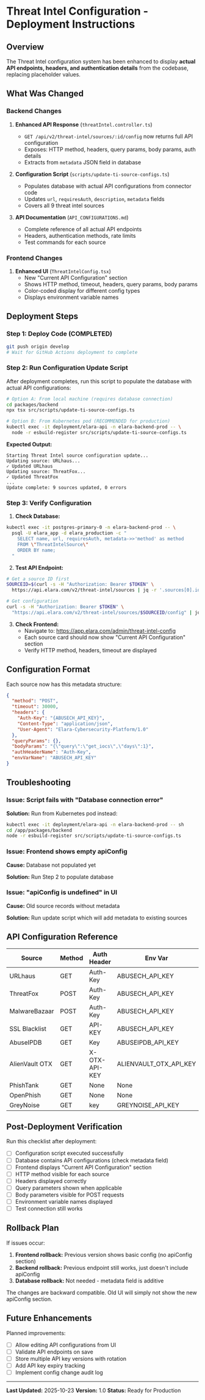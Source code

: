 # Threat Intel Configuration - Deployment Instructions

## Overview

The Threat Intel configuration system has been enhanced to display **actual API endpoints, headers, and authentication details** from the codebase, replacing placeholder values.

## What Was Changed

### Backend Changes
1. **Enhanced API Response** (`threatIntel.controller.ts`)
   - `GET /api/v2/threat-intel/sources/:id/config` now returns full API configuration
   - Exposes: HTTP method, headers, query params, body params, auth details
   - Extracts from `metadata` JSON field in database

2. **Configuration Script** (`scripts/update-ti-source-configs.ts`)
   - Populates database with actual API configurations from connector code
   - Updates `url`, `requiresAuth`, `description`, `metadata` fields
   - Covers all 9 threat intel sources

3. **API Documentation** (`API_CONFIGURATIONS.md`)
   - Complete reference of all actual API endpoints
   - Headers, authentication methods, rate limits
   - Test commands for each source

### Frontend Changes
1. **Enhanced UI** (`ThreatIntelConfig.tsx`)
   - New "Current API Configuration" section
   - Shows HTTP method, timeout, headers, query params, body params
   - Color-coded display for different config types
   - Displays environment variable names

## Deployment Steps

### Step 1: Deploy Code (COMPLETED)

```bash
git push origin develop
# Wait for GitHub Actions deployment to complete
```

### Step 2: Run Configuration Update Script

After deployment completes, run this script to populate the database with actual API configurations:

```bash
# Option A: From local machine (requires database connection)
cd packages/backend
npx tsx src/scripts/update-ti-source-configs.ts

# Option B: From Kubernetes pod (RECOMMENDED for production)
kubectl exec -it deployment/elara-api -n elara-backend-prod -- \
  node -r esbuild-register src/scripts/update-ti-source-configs.ts
```

**Expected Output:**
```
Starting Threat Intel source configuration update...
Updating source: URLhaus...
✓ Updated URLhaus
Updating source: ThreatFox...
✓ Updated ThreatFox
...
Update complete: 9 sources updated, 0 errors
```

### Step 3: Verify Configuration

1. **Check Database:**
```bash
kubectl exec -it postgres-primary-0 -n elara-backend-prod -- \
  psql -U elara_app -d elara_production -c "
    SELECT name, url, requiresAuth, metadata->>'method' as method
    FROM \"ThreatIntelSource\"
    ORDER BY name;
  "
```

2. **Test API Endpoint:**
```bash
# Get a source ID first
SOURCEID=$(curl -s -H "Authorization: Bearer $TOKEN" \
  https://api.elara.com/v2/threat-intel/sources | jq -r '.sources[0].id')

# Get configuration
curl -s -H "Authorization: Bearer $TOKEN" \
  "https://api.elara.com/v2/threat-intel/sources/$SOURCEID/config" | jq '.config.apiConfig'
```

3. **Check Frontend:**
   - Navigate to: https://app.elara.com/admin/threat-intel-config
   - Each source card should now show "Current API Configuration" section
   - Verify HTTP method, headers, timeout are displayed

## Configuration Format

Each source now has this metadata structure:

```json
{
  "method": "POST",
  "timeout": 30000,
  "headers": {
    "Auth-Key": "{ABUSECH_API_KEY}",
    "Content-Type": "application/json",
    "User-Agent": "Elara-Cybersecurity-Platform/1.0"
  },
  "queryParams": {},
  "bodyParams": "{\"query\":\"get_iocs\",\"days\":1}",
  "authHeaderName": "Auth-Key",
  "envVarName": "ABUSECH_API_KEY"
}
```

## Troubleshooting

### Issue: Script fails with "Database connection error"

**Solution:** Run from Kubernetes pod instead:
```bash
kubectl exec -it deployment/elara-api -n elara-backend-prod -- sh
cd /app/packages/backend
node -r esbuild-register src/scripts/update-ti-source-configs.ts
```

### Issue: Frontend shows empty apiConfig

**Cause:** Database not populated yet

**Solution:** Run Step 2 to populate database

### Issue: "apiConfig is undefined" in UI

**Cause:** Old source records without metadata

**Solution:** Run update script which will add metadata to existing sources

## API Configuration Reference

| Source | Method | Auth Header | Env Var |
|--------|--------|-------------|---------|
| URLhaus | GET | Auth-Key | ABUSECH_API_KEY |
| ThreatFox | POST | Auth-Key | ABUSECH_API_KEY |
| MalwareBazaar | POST | Auth-Key | ABUSECH_API_KEY |
| SSL Blacklist | GET | API-KEY | ABUSECH_API_KEY |
| AbuseIPDB | GET | Key | ABUSEIPDB_API_KEY |
| AlienVault OTX | GET | X-OTX-API-KEY | ALIENVAULT_OTX_API_KEY |
| PhishTank | GET | None | None |
| OpenPhish | GET | None | None |
| GreyNoise | GET | key | GREYNOISE_API_KEY |

## Post-Deployment Verification

Run this checklist after deployment:

- [ ] Configuration script executed successfully
- [ ] Database contains API configurations (check metadata field)
- [ ] Frontend displays "Current API Configuration" section
- [ ] HTTP method visible for each source
- [ ] Headers displayed correctly
- [ ] Query parameters shown when applicable
- [ ] Body parameters visible for POST requests
- [ ] Environment variable names displayed
- [ ] Test connection still works

## Rollback Plan

If issues occur:

1. **Frontend rollback:** Previous version shows basic config (no apiConfig section)
2. **Backend rollback:** Previous endpoint still works, just doesn't include apiConfig
3. **Database rollback:** Not needed - metadata field is additive

The changes are backward compatible. Old UI will simply not show the new apiConfig section.

## Future Enhancements

Planned improvements:
- [ ] Allow editing API configurations from UI
- [ ] Validate API endpoints on save
- [ ] Store multiple API key versions with rotation
- [ ] Add API key expiry tracking
- [ ] Implement config change audit log

---

**Last Updated:** 2025-10-23
**Version:** 1.0
**Status:** Ready for Production
